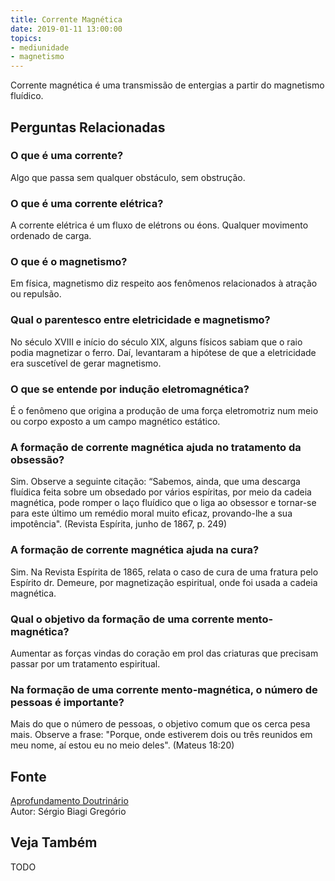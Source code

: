 ```yaml
---
title: Corrente Magnética
date: 2019-01-11 13:00:00
topics: 
- mediunidade
- magnetismo
---
```


Corrente magnética é uma transmissão de entergias a partir do magnetismo
fluídico.


## Perguntas Relacionadas

### O que é uma corrente?
Algo que passa sem qualquer obstáculo, sem obstrução.

### O que é uma corrente elétrica?
A corrente elétrica é um fluxo de elétrons ou éons. Qualquer movimento
ordenado de carga.

### O que é o magnetismo?
Em física, magnetismo diz respeito aos fenômenos relacionados à atração
ou repulsão.

### Qual o parentesco entre eletricidade e magnetismo?
No século XVIII e início do século XIX, alguns físicos sabiam que o raio
podia magnetizar o ferro. Daí, levantaram a hipótese de que a
eletricidade era suscetível de gerar magnetismo.

### O que se entende por indução eletromagnética?
É o fenômeno que origina a produção de uma força eletromotriz num meio
ou corpo exposto a um campo magnético estático.

### A formação de corrente magnética ajuda no tratamento da obsessão?
Sim. Observe a seguinte citação: “Sabemos, ainda, que uma descarga
fluídica feita sobre um obsedado por vários espíritas, por meio da
cadeia magnética, pode romper o laço fluídico que o liga ao obsessor e
tornar-se para este último um remédio moral muito eficaz, provando-lhe a
sua impotência". (Revista Espírita, junho de 1867, p. 249)

### A formação de corrente magnética ajuda na cura?
Sim. Na Revista Espírita de 1865, relata o caso de cura de uma fratura
pelo Espírito dr. Demeure, por magnetização espiritual, onde foi usada a
cadeia magnética.

### Qual o objetivo da formação de uma corrente mento-magnética?
Aumentar as forças vindas do coração em prol das criaturas que precisam
passar por um tratamento espiritual.

### Na formação de uma corrente mento-magnética, o número de pessoas é importante?
Mais do que o número de pessoas, o objetivo comum que os cerca pesa
mais. Observe a frase: "Porque, onde estiverem dois ou três reunidos em
meu nome, aí estou eu no meio deles". (Mateus 18:20)


## Fonte
[Aprofundamento Doutrinário](https://sites.google.com/view/aprofundamentodoutrinario/correntes-mento-magnéticas)  
Autor: Sérgio Biagi Gregório

## Veja Também
TODO


